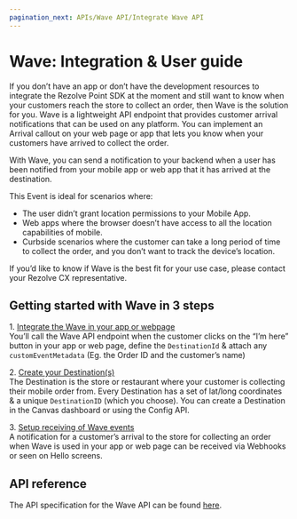 ```yaml
---
pagination_next: APIs/Wave API/Integrate Wave API
---
```


Wave: Integration & User guide
==============================

If you don’t have an app or don’t have the development resources to integrate the Rezolve Point SDK at the moment and still want to know when your customers reach the store to collect an order, then Wave is the solution for you. Wave is a lightweight API endpoint that provides customer arrival notifications that can be used on any platform. You can implement an Arrival callout on your web page or app that lets you know when your customers have arrived to collect the order.

With Wave, you can send a notification to your backend when a user has been notified from your mobile app or web app that it has arrived at the destination.

This Event is ideal for scenarios where:

*   The user didn’t grant location permissions to your Mobile App.
*   Web apps where the browser doesn’t have access to all the location capabilities of mobile.
*   Curbside scenarios where the customer can take a long period of time to collect the order, and you don’t want to track the device’s location.

If you’d like to know if Wave is the best fit for your use case, please contact your Rezolve CX representative.

Getting started with Wave in 3 steps
------------------------------------

1\. [Integrate the Wave in your app or webpage](../Wave%20API/Integrate%20Wave%20API.md)  
You’ll call the Wave API endpoint when the customer clicks on the “I’m here” button in your app or web page, define the `DestinationId` & attach any `customEventMetadata` (Eg. the Order ID and the customer’s name)

2\. [Create your Destination(s)](../../Tempo/Create%20your%20destinations.md)  
The Destination is the store or restaurant where your customer is collecting their mobile order from. Every Destination has a set of lat/long coordinates & a unique `DestinationID` (which you choose). You can create a Destination in the Canvas dashboard or using the Config API.

3\. [Setup receiving of Wave events](./Receiving%20Wave%20API%20events.md)  
A notification for a customer’s arrival to the store for collecting an order when Wave is used in your app or web page can be received via Webhooks or seen on Hello screens.

API reference
-------------

The API specification for the Wave API can be found [here](https://events-docs.bluedot.io/).
